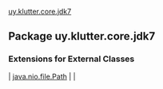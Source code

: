 [uy.klutter.core.jdk7](.)


## Package uy.klutter.core.jdk7


### Extensions for External Classes


| [java.nio.file.Path](java.nio.file.-path/index.md) |  |

